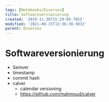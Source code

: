 ```yaml
---
tags: [Notebooks/Diverses]
title: Softwareversionierung
created: '2019-11-30T15:29:09.785Z'
modified: '2021-08-15T12:36:38.503Z'
parent: Diverses
---
```


# Softwareversionierung
- Semver
- timestamp
- commit hash
- calver
  - calendar versioning
  - <https://github.com/mahmoud/calver>
